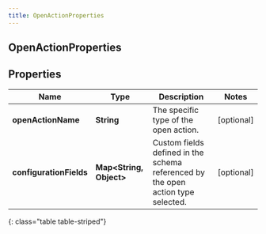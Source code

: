 ```yaml
---
title: OpenActionProperties
---
```

## OpenActionProperties


## Properties

| Name | Type | Description | Notes |
| ------------ | ------------- | ------------- | ------------- |
| **openActionName** | <!----><!---->**String**<!----> | The specific type of the open action. |  [optional] |
| **configurationFields** | <!----><!---->**Map&lt;String, Object&gt;**<!----> | Custom fields defined in the schema referenced by the open action type selected. |  [optional] |
{: class="table table-striped"}



